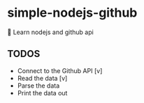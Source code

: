# simple-nodejs-github
:squid: Learn nodejs and github api

## TODOS
 - Connect to the Github API [v]
 - Read the data [v]
 - Parse the data
 - Print the data out
